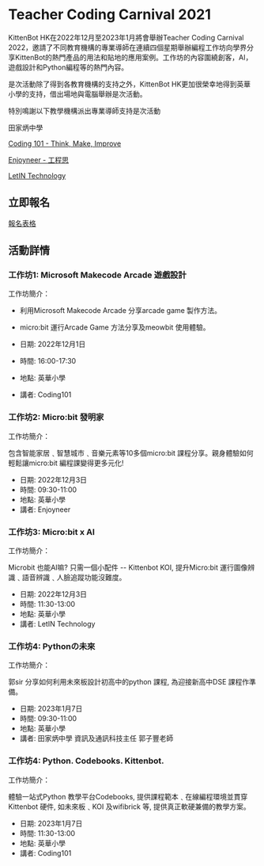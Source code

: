 # Teacher Coding Carnival 2021

KittenBot HK在2022年12月至2023年1月將會舉辦Teacher Coding Carnival 2022，邀請了不同教育機構的專業導師在連續四個星期舉辦編程工作坊向學界分享KittenBot的熱門產品的用法和貼地的應用案例。工作坊的內容圍繞創客，AI，遊戲設計和Python編程等的熱門內容。

是次活動除了得到各教育機構的支持之外，KittenBot HK更加很榮幸地得到英華小學的支持，借出場地與電腦舉辦是次活動。

特別鳴謝以下教學機構派出專業導師支持是次活動

田家炳中學

[Coding 101 - Think, Make, Improve](https://www.facebook.com/coding101.hk/)

[Enjoyneer - 工程思](https://www.facebook.com/enjoyneerhk/)

[LetIN Technology](https://www.facebook.com/letintec/)

## 立即報名

[報名表格](https://docs.google.com/forms/d/e/1FAIpQLSfArqQTTiLu8duHVkLoHdeP5x81k6a6l_RAIbFnhwlgNSUN_Q/viewform?usp=sf_link)

## 活動詳情

### 工作坊1: Microsoft Makecode Arcade 遊戲設計

工作坊簡介：

- 利用Microsoft Makecode Arcade 分享arcade game 製作方法。
- micro:bit 運行Arcade Game 方法分享及meowbit 使用體驗。

- 日期: 2022年12月1日
- 時間: 16:00-17:30
- 地點: 英華小學
- 講者: Coding101

### 工作坊2: Micro:bit 發明家

工作坊簡介：

包含智能家居﹑智慧城巿﹑音樂元素等10多個micro:bit 課程分享。親身體驗如何輕鬆讓micro:bit 編程課變得更多元化!

- 日期: 2022年12月3日
- 時間: 09:30-11:00
- 地點: 英華小學
- 講者: Enjoyneer

### 工作坊3: Micro:bit x AI

工作坊簡介：

Microbit 也能AI嘛? 
只需一個小配件 -- Kittenbot KOI, 提升Micro:bit 運行圖像辨識﹑語音辨識﹑人臉追蹤功能沒難度。

- 日期: 2022年12月3日
- 時間: 11:30-13:00
- 地點: 英華小學
- 講者: LetIN Technology

### 工作坊4: Pythonの未來

工作坊簡介：

郭sir 分享如何利用未來板設計初高中的python 課程, 為迎接新高中DSE 課程作準備。

- 日期: 2023年1月7日
- 時間: 09:30-11:00
- 地點: 英華小學
- 講者: 田家炳中學 資訊及通訊科技主任 郭子豐老師

### 工作坊4: Python. Codebooks. Kittenbot.

工作坊簡介：

體驗一站式Python 教學平台Codebooks, 提供課程範本﹑在線編程環境並貫穿Kittenbot 硬件, 如未來板﹑KOI  及wifibrick 等, 提供真正軟硬兼備的教學方案。

- 日期: 2023年1月7日
- 時間: 11:30-13:00
- 地點: 英華小學
- 講者: Coding101